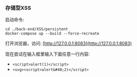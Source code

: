 ### 存储型XSS

启动命令:

```shell
cd ./back-end/XSS/persistent
docker-compose up --build --force-recreate
```

打开浏览器，访问: [http://127.0.0.1:8083](http://127.0.0.1:8083)

现在尝试在输入框里输入下面任意一行内容:
* `<script>alert(1)</script>`
* `<svg><script>alert&#40;2)</script>`